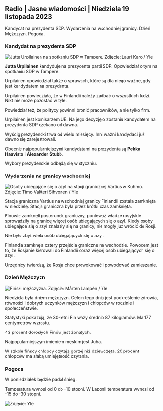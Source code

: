 ## Radio \| Jasne wiadomości \| Niedziela 19 listopada 2023

Kandydat na prezydenta SDP. Wydarzenia na wschodniej granicy. Dzień Mężczyzn. Pogoda.

### Kandydat na prezydenta SDP

![Jutta Urpilainen na spotkaniu SDP w Tampere. Zdjęcie: Lauri Karo / Yle](https://images.cdn.yle.fi/image/upload/c_crop,h_3078,w_5472,x_0,y_536/ar_1.7777777777777777,c_fill,g_faces,h_675,w_1200/dpr_1.0/q_auto:eco/f_auto/fl_lossy/v1700390392/39-12029436559e5d3e7734)

**Jutta Urpilainen** kandyduje na prezydenta partii SDP. Opowiedział o tym na spotkaniu SDP w Tampere.

Urpilainen opowiedział także o sprawach, które są dla niego ważne, gdy jest kandydatem na prezydenta.

Urpilainen powiedziała, że w Finlandii należy zadbać o wszystkich ludzi. Nikt nie może pozostać w tyle.

Powiedział też, że politycy powinni bronić pracowników, a nie tylko firm.

Urpilainen jest komisarzem UE. Na jego decyzję o zostaniu kandydatem na prezydenta SDP czekano od dawna.

Wyścig prezydencki trwa od wielu miesięcy. Inni ważni kandydaci już dawno się zarejestrowali.

Obecnie najpopularniejszymi kandydatami na prezydenta są **Pekka Haavisto** i **Alexander** **Stubb**.

Wybory prezydenckie odbędą się w styczniu.

### Wydarzenia na granicy wschodniej

![Osoby ubiegające się o azyl na stacji granicznej Vartius w Kuhmo. Zdjęcie: Timo Valtteri Sihvonen / Yle](https://images.cdn.yle.fi/image/upload/c_crop,h_2312,w_4110,x_1360,y_535/ar_1.7777777777777777,c_fill,g_faces,h_675,w_1200/dpr_1.0/q_auto:eco/f_auto/fl_lossy/v1700313355/39-12026836558740e2c62a)

Stacja graniczna Vartius na wschodniej granicy Finlandii została zamknięta w niedzielę. Stacja graniczna była przez krótki czas zamknięta.

Finowie zamknęli posterunek graniczny, ponieważ władze rosyjskie sprowadziły na granicę więcej osób ubiegających się o azyl. Kiedy osoby ubiegające się o azyl znalazły się na granicy, nie mogły już wrócić do Rosji.

Nie było zbyt wielu osób ubiegających się o azyl.

Finlandia zamknęła cztery przejścia graniczne na wschodzie. Powodem jest to, że Rosjanie kierowali do Finlandii coraz więcej osób ubiegających się o azyl.

Urzędnicy twierdzą, że Rosja chce prowokować i powodować zamieszanie.

### Dzień Mężczyzn

![Fiński mężczyzna. Zdjęcie: Mårten Lampén / Yle](https://images.cdn.yle.fi/image/upload/c_crop,h_3375,w_6000,x_0,y_164/ar_1.7777777777777777,c_fill,g_faces,h_675,w_1200/dpr_1.0/q_auto:eco/f_auto/fl_lossy/v1700042381/39-1200843655493de62883)

Niedziela była dniem mężczyzn. Celem tego dnia jest podkreślenie zdrowia, równości i dobrych uczynków mężczyzn i chłopców w rodzinie i społeczeństwie.

Statystyki pokazują, że 30-letni Fin waży średnio 87 kilogramów. Ma 177 centymetrów wzrostu.

43 procent dorosłych Finów jest żonatych.

Najpopularniejszym imieniem męskim jest Juha.

W szkole fińscy chłopcy czytają gorzej niż dziewczęta. 20 procent chłopców ma słabą umiejętność czytania.

### Pogoda

W poniedziałek będzie padał śnieg.

Temperatura wynosi od 0 do -10 stopni. W Laponii temperatura wynosi od -15 do -30 stopni.

![Zdjęcie: Yle](https://images.cdn.yle.fi/image/upload/c_crop,h_1080,w_1919,x_0,y_0/ar_1.7777777777777777,c_fill,g_faces,h_675,w_1200/dpr_1.0/q_auto:eco/f_auto/fl_lossy/v1700408413/39-1203034655a2c36dc32d)